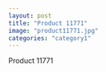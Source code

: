 ```yaml
---
layout: post
title: "Product 11771"
image: "product11771.jpg"
categories: "category1"
---
```

Product 11771
